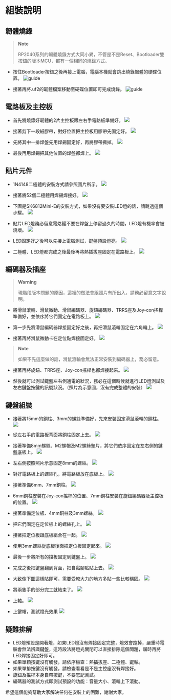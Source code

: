 # 組裝說明

## 韌體燒錄

> **Note**
>
> RP2040系列的韌體燒錄方式大同小異，不管是不是Reset、Bootloader雙按鈕的版本MCU，都有一個相同的燒錄方式。

- 按住Bootloader按鈕之後再接上電腦，電腦本機就會跳出燒錄韌體的硬碟位置。
![guide](pic/guide0.jpg)

- 接著再將.uf2的韌體檔案移動至硬碟位置即可完成燒錄。
![guide](pic/guide1.png)

## 電路板及主控板

- 首先將燒錄好韌體的2片主控板跟左右手電路板準備好。
![](pic/1-01.jpg)

- 接著剪下一段紙膠帶，對好位置把主控板用膠帶先固定好。
![](pic/1-02.jpg)

- 先將其中一排焊盤先用焊錫固定好，再將膠帶撕掉。
![](pic/1-03.jpg)

- 最後再用焊錫把其他位置的焊盤都焊上。
![](pic/1-04.jpg)

## 貼片元件

- 1N4148二極體的安裝方式請參照圖片所示。
![](pic/2-01.png)

- 接著將52個二極體用焊錫焊接好。
![](pic/2-02.jpg)

- 下圖是SK6812Mini-E的安裝方式，如果沒有要安裝LED燈的話，請跳過這個步驟。
![](pic/2-03.png)

- 貼片LED燈務必留意電烙鐵不要在焊盤上停留過久的時間，LED燈有機率會被燒壞。
![](pic/2-04.jpg)

- LED固定好之後可以先接上電腦測試，鍵盤預設燈亮。
![](pic/2-05.jpg)

- 二極體、LED燈都完成之後最後再將熱插拔座固定在電路板上。
![](pic/2-06.jpg)

## 編碼器及插座

> **Warning**
>
> 現階段版本問題的原因，這裡的做法會跟照片有所出入，請務必留意文字說明。

- 將滑鼠滾輪、滑鼠微動、滑鼠編碼器、旋鈕編碼器、TRRS座及Joy-con搖桿準備好，並依序將它們固定在電路板上。
![](pic/3-01.jpg)

- 第一步先將滑鼠編碼器焊接固定好之後，再把滑鼠滾輪固定在六角輪上。
![](pic/3-02.jpg)

- 接著再將滑鼠微動卡在定位點焊接固定好。
![](pic/3-03.jpg)

> **Note**
>
> 如果不先這麼做的話，滑鼠滾輪會無法正常安裝到編碼器上，務必留意。

- 接著再將旋鈕、TRRS座、Joy-con搖桿也都焊接起來。
![](pic/3-04.jpg)

- 然後就可以測試鍵盤左右側通電的狀況，務必在這個時候就進行LED燈測試及左右鍵盤按鍵的訊號狀況。（照片為示意圖，沒有完成整體的安裝）
![](pic/3-05.jpg)

## 鍵盤組裝

- 接著將15mm的銅柱、3mm的螺絲準備好，先來安裝固定滑鼠滾輪的銅柱。
![](pic/4-01.jpg)

- 從左右手的電路板背面將銅柱固定上去。 
![](pic/4-02.jpg)

- 接著準備8mm螺絲、M2螺帽及M2螺絲墊片，將它們依序固定在左右側的鍵盤底板上。
![](pic/4-03.jpg)

- 左右側按照照片示意固定8mm的螺絲。
![](pic/4-04.jpg)

- 對好電路板上的螺絲孔，將電路板放在底板上。
![](pic/4-05.jpg)

- 接著準備6mm、7mm銅柱。
![](pic/4-06.jpg)

- 6mm銅柱安裝在Joy-con搖桿的位置、7mm銅柱安裝在旋鈕編碼器及主控板的位置。
![](pic/4-07.jpg)

- 接著準備定位板、4mm銅柱及3mm螺絲。
![](pic/4-08.jpg)

- 把它們固定在定位板上的螺絲孔上。
![](pic/4-09.jpg)

- 接著把定位板跟底板組合在一起。
![](pic/4-10.jpg)

- 使用3mm螺絲從底板後面把定位板固定起來。
![](pic/4-11.jpg)

- 最後一步將所有的擋板固定到鍵盤上。
![](pic/4-12.jpg)

- 完成之後把鍵盤翻到背面，把自黏腳貼貼上去。
![](pic/4-13.jpg)

- 大致像下圖這樣貼即可，需要受較大力的地方多貼一些比較穩固。
![](pic/4-14.jpg)

- 將兩隻手的部分完工就結束了。
![](pic/4-15.jpg)

- 上軸。
![](pic/4-16.jpg)

- 上鍵帽，測試燈光效果
![](pic/4-17.jpg)

## 疑難排解

- LED燈預設是開著燈，如果LED燈沒有焊接固定完整，燈效會跑掉，嚴重時電腦會無法辨識鍵盤，這時設法將燈光關閉可以直接排除這個問題，屆時再將LED焊接固定好即可。
- 如果單顆按鍵沒有觸發，請依序檢查：熱插拔座、二極體、鍵軸。
- 如果單排按鍵沒有觸發，請檢查看看是不是主控座沒有焊接好。
- 旋鈕及搖桿本身自帶按鍵，不要忘記測試。
- 編碼器的測試方式即測試預設的功能：音量大小、滾輪上下滾動。

希望這個能夠幫助大家解決任何在安裝上的困難，謝謝大家。











